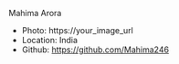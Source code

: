 Mahima Arora
- Photo: https://your_image_url
- Location: India
- Github: https://github.com/Mahima246
